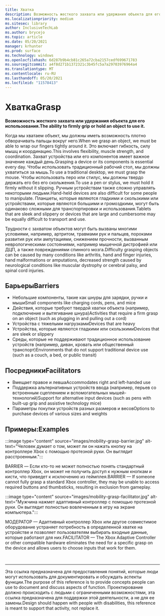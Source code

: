 ```yaml
---
title: Хватка
description: Возможность жесткого захвата или удержания объекта для его использования
ms.localizationpriority: medium
ms.sitesec: library
author: InclusiveTechLab
ms.author: brycejo
ms.topic: article
ms.date: 05/20/2021
manager: krhunter
ms.prod: surface
ms.technology: windows
ms.openlocfilehash: 6d287b9b4cb81c265a72cba2157cedf699671783
ms.sourcegitcommit: a4f8d271b1372321c3b45fc5a7a29703976964a4
ms.translationtype: MT
ms.contentlocale: ru-RU
ms.lasthandoff: 05/20/2021
ms.locfileid: "11578413"
---
```

# <a name="grasp"></a><span data-ttu-id="86833-103">Хватка</span><span class="sxs-lookup"><span data-stu-id="86833-103">Grasp</span></span>

**<span data-ttu-id="86833-104">Возможность жесткого захвата или удержания объекта для его использования.</span><span class="sxs-lookup"><span data-stu-id="86833-104">The ability to firmly grip or hold an object to use it.</span></span>**

<span data-ttu-id="86833-105">Когда мы хватаем объект, мы должны иметь возможность плотно обворачивать пальцы вокруг него.</span><span class="sxs-lookup"><span data-stu-id="86833-105">When we grasp an object, we must be able to wrap our fingers tightly around it.</span></span> <span data-ttu-id="86833-106">Это включает гибкость, силу мышц и координацию.</span><span class="sxs-lookup"><span data-stu-id="86833-106">This involves flexibility, muscle strength, and coordination.</span></span> <span data-ttu-id="86833-107">Захват устройства или его компонентов имеет важное значение каждый день.</span><span class="sxs-lookup"><span data-stu-id="86833-107">Grasping a device or its components is essential every day.</span></span> <span data-ttu-id="86833-108">Чтобы использовать традиционный рабочий стол, мы должны ухватиться за мышь.</span><span class="sxs-lookup"><span data-stu-id="86833-108">To use a traditional desktop, we must grasp the mouse.</span></span> <span data-ttu-id="86833-109">Чтобы использовать перо или стилус, мы должны твердо держать его без его скольжения.</span><span class="sxs-lookup"><span data-stu-id="86833-109">To use a pen or stylus, we must hold it firmly without it slipping.</span></span> <span data-ttu-id="86833-110">Ручным устройствам также сложно управлять некоторыми людьми.</span><span class="sxs-lookup"><span data-stu-id="86833-110">Hand-held devices are also difficult for some people to manipulate.</span></span> <span data-ttu-id="86833-111">Планшеты, которые являются гладкими и скользкими или устройствами, которые являются большими и громоздкими, могут быть одинаково сложными для транспортировки и использования.</span><span class="sxs-lookup"><span data-stu-id="86833-111">Tablets that are sleek and slippery or devices that are large and cumbersome may be equally difficult to transport and use.</span></span>

<span data-ttu-id="86833-112">Трудности с захватом объектов могут быть вызваны многими условиями, например, артритом, травмами рук и пальцев, пороками развития рук или ампутациями, снижением прочности, вызванным неврологическими состояниями, например мышечной дистрофией или ДЦП, а также повреждениями спинного мозга.</span><span class="sxs-lookup"><span data-stu-id="86833-112">Difficulty grasping objects can be caused by many conditions like arthritis, hand and finger injuries, hand malformations or amputations, decreased strength caused by neurological conditions like muscular dystrophy or cerebral palsy, and spinal cord injuries.</span></span>

## <a name="barriers"></a><span data-ttu-id="86833-113">Барьеры</span><span class="sxs-lookup"><span data-stu-id="86833-113">Barriers</span></span>

* <span data-ttu-id="86833-114">Небольшие компоненты, такие как шнуры для зарядки, ручки и мыши</span><span class="sxs-lookup"><span data-stu-id="86833-114">Small components like charging cords, pens, and mice</span></span>
* <span data-ttu-id="86833-115">Действия, которые требуют твердой хватки объекта (например, подключение и вытягивание шнура)</span><span class="sxs-lookup"><span data-stu-id="86833-115">Activities that require a firm grasp on an object (such as plugging in and pulling out a cord)</span></span>
* <span data-ttu-id="86833-116">Устройства с тяжелыми нагрузками</span><span class="sxs-lookup"><span data-stu-id="86833-116">Devices that are heavy</span></span>
* <span data-ttu-id="86833-117">Устройства, которые являются гладкими или скользкими</span><span class="sxs-lookup"><span data-stu-id="86833-117">Devices that are sleek or slippery</span></span>
* <span data-ttu-id="86833-118">Среды, которые не поддерживают традиционное использование устройств (например, диван, кровать или общественный транспорт)</span><span class="sxs-lookup"><span data-stu-id="86833-118">Environments that do not support traditional device use (such as a couch, a bed, or public transit)</span></span>

## <a name="facilitators"></a><span data-ttu-id="86833-119">Посредники</span><span class="sxs-lookup"><span data-stu-id="86833-119">Facilitators</span></span>

* <span data-ttu-id="86833-120">Вмещает правое и левша</span><span class="sxs-lookup"><span data-stu-id="86833-120">Accommodates right and left-handed use</span></span>
* <span data-ttu-id="86833-121">Поддержка альтернативных устройств ввода (например, перьев со встроенным сцеплением и вспомогательных мышей- технологий)</span><span class="sxs-lookup"><span data-stu-id="86833-121">Support for alternative input devices (such as pens with built-up grip and assistive technology mice)</span></span>
* <span data-ttu-id="86833-122">Параметры покупки устройств разных размеров и весов</span><span class="sxs-lookup"><span data-stu-id="86833-122">Options to purchase devices of various sizes and weights</span></span>

## <a name="examples"></a><span data-ttu-id="86833-123">Примеры:</span><span class="sxs-lookup"><span data-stu-id="86833-123">Examples</span></span>

:::image type="content" source="images/mobility-grasp-barrier.jpg" alt-text="Человек думает о том, может ли он нажать кнопку на контроллере Xbox с помощью протезной руки. Он выглядит расстроенным.":::

<span data-ttu-id="86833-126">BARRIER — Если кто-то не может полностью понять стандартный контроллер Xbox, он может не получить доступ к нужным кнопкам и кисти, что приведет к исключению из геймплея.</span><span class="sxs-lookup"><span data-stu-id="86833-126">BARRIER — If someone cannot fully grasp a standard Xbox controller, they may be unable to access required buttons and thumbsticks, resulting in exclusion from gameplay.</span></span>

:::image type="content" source="images/mobility-grasp-facilitator.jpg" alt-text="Мужчина нажмет адаптивный контроллер с помощью протезной руки. Он выглядит полностью вовлеченным в игру на экране компьютера.":::

<span data-ttu-id="86833-129">МОДЕРАТОР — Адаптивный контроллер Xbox или другое совместимое оборудование устраняет потребность в определенной хватке на устройстве и позволяет пользователям выбирать входные данные, которые работают для них.</span><span class="sxs-lookup"><span data-stu-id="86833-129">FACILITATOR — The Xbox Adaptive Controller or other compatible hardware eliminates the need for a specific grasp on the device and allows users to choose inputs that work for them.</span></span>


&nbsp;

[comment]: # (Заявление footer)
___
<span data-ttu-id="86833-131">Эта ссылка предназначена для предоставления понятий, которые люди могут использовать для документировать и обсуждать аспекты функции.</span><span class="sxs-lookup"><span data-stu-id="86833-131">The purpose of this reference is to provide concepts people can use to document and discuss aspects of function.</span></span> <span data-ttu-id="86833-132">Проектирование должно происходить с людьми с ограниченными возможностями, эта ссылка предназначена для поддержки этой деятельности, а не для ее замены.</span><span class="sxs-lookup"><span data-stu-id="86833-132">Design should happen with people with disabilities, this reference is meant to support that activity, not replace it.</span></span> 